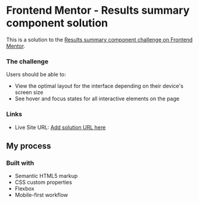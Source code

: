 # Frontend Mentor - Results summary component solution

This is a solution to the [Results summary component challenge on Frontend Mentor](https://www.frontendmentor.io/challenges/results-summary-component-CE_K6s0maV). 

### The challenge

Users should be able to:

- View the optimal layout for the interface depending on their device's screen size
- See hover and focus states for all interactive elements on the page

### Links

- Live Site URL: [Add solution URL here](https://karlsbarkley.github.io/FrontendMentor-ResultsSummaryComponent/)

## My process

### Built with

- Semantic HTML5 markup
- CSS custom properties
- Flexbox
- Mobile-first workflow
